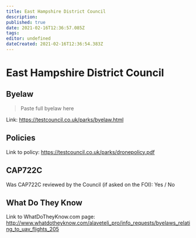 ```yaml
---
title: East Hampshire District Council
description: 
published: true
date: 2021-02-16T12:36:57.085Z
tags: 
editor: undefined
dateCreated: 2021-02-16T12:36:54.383Z
---
```


# East Hampshire District Council


## Byelaw
> Paste full byelaw here

Link:
https://testcouncil.co.uk/parks/byelaw.html

## Policies
Link to policy:
https://testcouncil.co.uk/parks/dronepolicy.pdf

## CAP722C

Was CAP722C reviewed by the Council (if asked on the FOI): Yes / No

## What Do They Know

Link to WhatDoTheyKnow.com page:
http://www.whatdotheyknow.com/alaveteli_pro/info_requests/byelaws_relating_to_uav_flights_205

